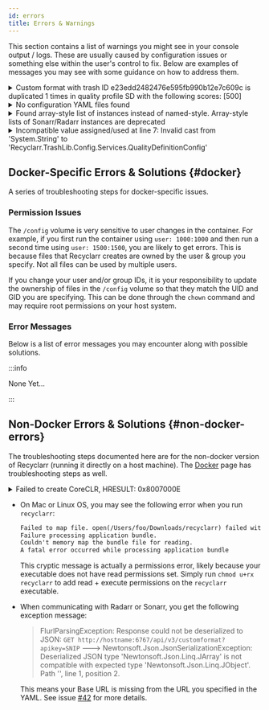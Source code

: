 ```yaml
---
id: errors
title: Errors & Warnings
---
```


This section contains a list of warnings you might see in your console output / logs. These are
usually caused by configuration issues or something else within the user's control to fix. Below are
examples of messages you may see with some guidance on how to address them.

<details><summary>
Custom format with trash ID e23edd2482476e595fb990b12e7c609c is duplicated 1 times in quality
profile SD with the following scores: [500]
</summary>

This situation is caused by specifying a custom format more than once under the same Quality
Profile. Whether the score is different or not doesn't matter; the score is shown in the warning
message to assist you with debugging the problem.

The below YAML is an example of what will cause this warning.

```yml
custom_formats:
  - trash_ids:
      - e7718d7a3ce595f289bfee26adc178f5 # Repack/Proper
      - e23edd2482476e595fb990b12e7c609c # DV HDR10
    quality_profiles:
      - name: SD
        score: 1000
  - trash_ids:
      - e23edd2482476e595fb990b12e7c609c # DV HDR10
    quality_profiles:
      - name: SD
        score: 500
```

Above, you can see that "DV HDR10" (Trash ID `e23edd2482476e595fb990b12e7c609c`) is specified
*twice* for the same quality profile named `SD`. The solution to this warning is to remove one of
the two custom formats. In this case, to demonstrate the solution, I'll remove the copy that is
assigned a score of `1000`:

```yml
custom_formats:
  - trash_ids:
      - e7718d7a3ce595f289bfee26adc178f5 # Repack/Proper
    quality_profiles:
      - name: SD
        score: 1000
  - trash_ids:
      - e23edd2482476e595fb990b12e7c609c # DV HDR10
    quality_profiles:
      - name: SD
        score: 500
```

</details>

<details><summary>
No configuration YAML files found
</summary>

Recyclarr could not find any YAML configuration files to load *or* files specified were missing.
There are three ways to provide configuration data:

1. Via the `recyclarr.yml` file.
1. One or more YAML files in the `configs` directory.
1. Paths to YAML files provided via the `--config` command line argument.

When using the CLI, the files provided *must* exist. To solve this error, use one of the above
methods to provide your YAML configuration. See the documentation about [default YAML
configuration][default-yaml] for more information. There is also [an
example](/yaml/configuration-examples.md#yaml-structure) showing multiple configuration files
and their structure.

[default-yaml]: file-structure.md#default-yaml

</details>

<details><summary>
Found array-style list of instances instead of named-style. Array-style lists of Sonarr/Radarr
instances are deprecated
</summary>

:::note Version Requirement

This functionality requires `v3.0.0` or greater!

:::

Array style lists look like this:

```yml
radarr:
  - base_url: http://localhost:7878
    api_key: 123abc
```

This style is deprecated. Going forward, all instances must be named mappings. Convert the above to
something like this:

```yml
radarr:
  my_radarr_instance:
    base_url: http://localhost:7878
    api_key: 123abc
```

Where `my_radarr_instance` can be any name you want as long as it is valid YAML.

</details>

<details><summary>
Incompatible value assigned/used at line 7: Invalid cast from 'System.String' to
'Recyclarr.TrashLib.Config.Services.QualityDefinitionConfig'
</summary>

As of version 4.0.0, the syntax for `quality_definitions` changed. You must manually change to the
new format. See [the v4 release notes](/upgrade-guide/v4.0.md).

</details>

## Docker-Specific Errors & Solutions {#docker}

A series of troubleshooting steps for docker-specific issues.

### Permission Issues

The `/config` volume is very sensitive to user changes in the container. For example, if you first
run the container using `user: 1000:1000` and then run a second time using `user: 1500:1500`, you
are likely to get errors. This is because files that Recyclarr creates are owned by the user & group
you specify. Not all files can be used by multiple users.

If you change your user and/or group IDs, it is your responsibility to update the ownership of files
in the `/config` volume so that they match the UID and GID you are specifying. This can be done
through the `chown` command and may require root permissions on your host system.

### Error Messages

Below is a list of error messages you may encounter along with possible solutions.

:::info

None Yet...

:::

## Non-Docker Errors & Solutions {#non-docker-errors}

The troubleshooting steps documented here are for the non-docker version of Recyclarr (running it
directly on a host machine). The [Docker](installation/docker.md) page has troubleshooting steps as
well.

<details><summary>
Failed to create CoreCLR, HRESULT: 0x8007000E
</summary>

This means "Out of Memory". Ensure you have enough memory on your system. If you do, try setting the
`DOTNET_GCHeapHardLimit` environment variable to `10000000` and try again.

</details>

- On Mac or Linux OS, you may see the following error when you run `recyclarr`:

  ```txt
  Failed to map file. open(/Users/foo/Downloads/recyclarr) failed with error 13
  Failure processing application bundle.
  Couldn't memory map the bundle file for reading.
  A fatal error occurred while processing application bundle
  ```

  This cryptic message is actually a permissions error, likely because your executable does not have
  read permissions set. Simply run `chmod u+rx recyclarr` to add read + execute permissions on the
  `recyclarr` executable.

- When communicating with Radarr or Sonarr, you get the following exception message:

  > FlurlParsingException: Response could not be deserialized to JSON: `GET
  > http://hostname:6767/api/v3/customformat?apikey=SNIP` --->
  > Newtonsoft.Json.JsonSerializationException: Deserialized JSON type
  > 'Newtonsoft.Json.Linq.JArray' is not compatible with expected type
  > 'Newtonsoft.Json.Linq.JObject'. Path '', line 1, position 2.

  This means your Base URL is missing from the URL you specified in the YAML. See issue [#42] for
  more details.

[#42]: https://github.com/recyclarr/recyclarr/issues/42
